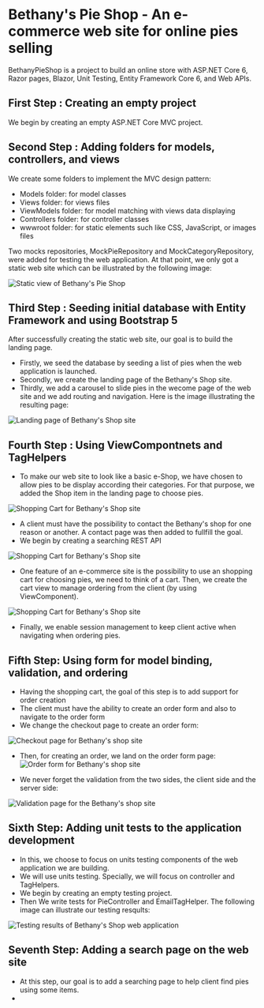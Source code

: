 # Bethany's Pie Shop - An e-commerce web site for online pies selling 
BethanyPieShop is a project to build an online store with ASP.NET Core 6, Razor pages, Blazor, Unit Testing, Entity Framework Core 6, and Web APIs.

## First Step : Creating an empty project
We begin by creating an empty ASP.NET Core MVC project. 

## Second Step : Adding folders for models, controllers, and views
We create some folders to implement the MVC design pattern:
- Models folder: for model classes
- Views folder: for views files
- ViewModels folder: for model matching with views data displaying
- Controllers folder: for controller classes
- wwwroot folder: for static elements such like CSS, JavaScript, or images files

Two mocks repositories, MockPieRepository and MockCategoryRepository, were added for testing the web application. 
At that point, we only got a static web site which can be illustrated by the following image:

![Static view of Bethany's Pie Shop](BethanyPieShop/wwwroot/Images/Assets/staticviewofBethanysShop.png)

## Third Step : Seeding initial database with Entity Framework and using Bootstrap 5
After successfully creating the static web site, our goal is to build the landing page. 
- Firstly, we seed the database by seeding a list of pies when the web application is launched. 
- Secondly, we create the landing page of the Bethany's Shop site.
- Thirdly, we add a carousel to slide pies in the wecome page of the web site and we add routing and navigation. Here is the image illustrating the resulting page:

![Landing page of Bethany's Shop site](BethanyPieShop/wwwroot/Images/Assets/BethanysShopLandingPage.png)

## Fourth Step : Using ViewCompontnets and TagHelpers
- To make our web site to look like a basic e-Shop, we have chosen to allow pies to be display according their categories. For that purpose, we added the Shop item in the landing page to choose pies. 

![Shopping Cart for Bethany's Shop site](BethanyPieShop/wwwroot/Images/Assets/bethanycategory.png)

- A client must have the possibility to contact the Bethany's shop for one reason or another. A contact page was then added to fullfill the goal.
- We begin by creating a searching REST API

![Shopping Cart for Bethany's Shop site](BethanyPieShop/wwwroot/Images/Assets/bethanycontact.png)

- One feature of an e-commerce site is the possibility to use an shopping cart for choosing pies, we need to think of a cart. Then, we create the cart view to manage ordering from the client (by using ViewComponent).

![Shopping Cart for Bethany's Shop site](BethanyPieShop/wwwroot/Images/Assets/bethanyshoppingcart.png)

- Finally, we enable session management to keep client active when navigating when ordering pies.

## Fifth Step: Using form for model binding, validation, and ordering
- Having the shopping cart, the goal of this step is to add support for order creation 
- The client must have the ability to create an order form and also to navigate to the order form
- We change the checkout page to create an order form:

![Checkout page for Bethany's shop site](BethanyPieShop/wwwroot/Images/Assets/bethanyshoppingcartwithbutton.png)

- Then, for creating an order, we land on the order form page: 
![Order form for Bethany's shop site](BethanyPieShop/wwwroot/Images/Assets/bethanycheckoutform.png)

- We never forget the validation from the two sides, the client side and the server side:

![Validation page for the Bethany's shop site](BethanyPieShop/wwwroot/Images/Assets/bethanyformvalidation.png)

## Sixth Step: Adding unit tests to the application development
- In this, we choose to focus on units testing components of the web application we are building.
- We will use units testing. Specially, we will focus on controller and TagHelpers.
- We begin by creating an empty testing project.
- Then We write tests for PieController and EmailTagHelper. The following image can illustrate our testing resqults:

![Testing results of Bethany's Shop web application](BethanyPieShop/wwwroot/Images/Assets/bethanypieshoptests.png)

## Seventh Step: Adding a search page on the web site
- At this step, our goal is to add a searching page to help client find pies using some items.
- 


